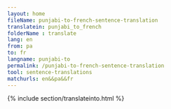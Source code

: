 ```yaml
---
layout: home
fileName: punjabi-to-french-sentence-translation
translatein: punjabi_to_french
folderName : translate
lang: en
from: pa
to: fr
langname: punjabi-to
permalink: /punjabi-to-french-sentence-translation
tool: sentence-translations
matchurls: en&&pa&&fr
---
```

{% include section/translateinto.html %}

